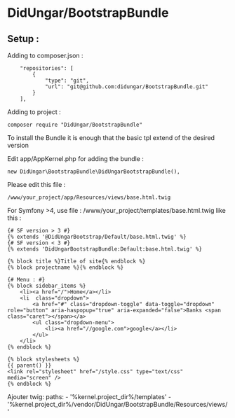# DidUngar/BootstrapBundle
## Setup :

Adding to composer.json :
```
    "repositories": [
        {
            "type": "git",
            "url": "git@github.com:didungar/BootstrapBundle.git"
        }
    ],
```

Adding to project :
```
composer require "DidUngar/BootstrapBundle"
```

To install the Bundle it is enough that the basic tpl extend of the desired version

Edit app/AppKernel.php for adding the bundle :
```
new DidUngar\BootstrapBundle\DidUngarBootstrapBundle(),
```

Please edit this file :
```
/www/your_project/app/Resources/views/base.html.twig
```
For Symfony >4, use file : /www/your_project/templates/base.html.twig
like this :
```
{# SF version > 3 #}
{% extends '@DidUngarBootstrap/Default/base.html.twig' %}
{# SF version < 3 #}
{% extends 'DidUngarBootstrapBundle:Default:base.html.twig' %}

{% block title %}Title of site{% endblock %}
{% block projectname %}{% endblock %}

{# Menu : #}
{% block sidebar_items %}
	<li><a href="/">Home</a></li>
	<li  class="dropdown">
		<a href="#" class="dropdown-toggle" data-toggle="dropdown" role="button" aria-haspopup="true" aria-expanded="false">Banks <span class="caret"></span></a>
		<ul class="dropdown-menu">
			<li><a href="//google.com">google</a></li>
		</ul>
	</li>
{% endblock %}

{% block stylesheets %}
{{ parent() }}
<link rel="stylesheet" href="/style.css" type="text/css" media="screen" />
{% endblock %}
```

Ajouter 
twig:
    paths:
       - '%kernel.project_dir%/templates'
       - '%kernel.project_dir%/vendor/DidUngar/BootstrapBundle/Resources/views/'

